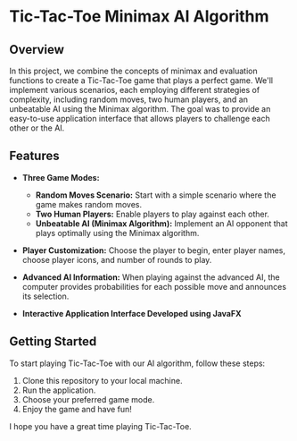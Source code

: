 # Tic-Tac-Toe Minimax AI Algorithm

## Overview
In this project, we combine the concepts of minimax and evaluation functions to create a Tic-Tac-Toe game that plays a perfect game. We'll implement various scenarios, each employing different strategies of complexity, including random moves, two human players, and an unbeatable AI using the Minimax algorithm. The goal was to provide an easy-to-use application interface that allows players to challenge each other or the AI.

## Features
- **Three Game Modes:**
     - **Random Moves Scenario:** Start with a simple scenario where the game makes random moves.
     - **Two Human Players:** Enable players to play against each other.
     - **Unbeatable AI (Minimax Algorithm):** Implement an AI opponent that plays optimally using the Minimax algorithm.
       
- **Player Customization:** Choose the player to begin, enter player names, choose player icons, and number of rounds to play.
- **Advanced AI Information:** When playing against the advanced AI, the computer provides probabilities for each possible move and announces its selection.
- **Interactive Application Interface Developed using JavaFX**

## Getting Started
To start playing Tic-Tac-Toe with our AI algorithm, follow these steps:
1. Clone this repository to your local machine.
2. Run the application.
3. Choose your preferred game mode.
4. Enjoy the game and have fun!

I hope you have a great time playing Tic-Tac-Toe.

